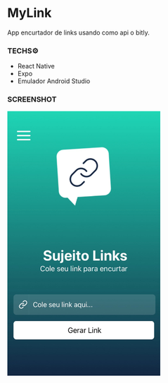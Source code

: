# MyLink

App encurtador de links usando como api o bitly.

### TECHS⚙️
* React Native
* Expo
* Emulador Android Studio

### SCREENSHOT
<img src="https://github.com/JeanCarl00s/MyLink/blob/main/src/assets/ScreenShoot.PNG" height="600px" />
